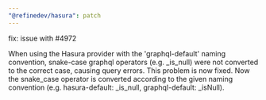 ```yaml
---
"@refinedev/hasura": patch
---
```


fix: issue with #4972

When using the Hasura provider with the 'graphql-default' naming convention, snake-case graphql operators (e.g. \_is_null) were not converted to the correct case, causing query errors.
This problem is now fixed. Now the snake_case operator is converted according to the given naming convention (e.g. hasura-default: \_is_null, graphql-default: \_isNull).
